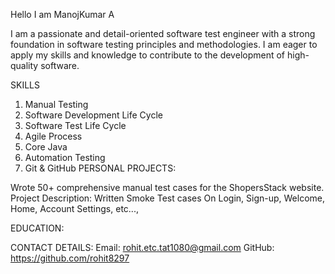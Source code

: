 Hello I am ManojKumar A

I am a passionate and detail-oriented software test engineer with a strong foundation in software testing principles and methodologies.
I am eager to apply my skills and knowledge to contribute to the development of high-quality software.

SKILLS

1. Manual Testing
2. Software Development Life Cycle
3. Software Test Life Cycle
4. Agile Process
5. Core Java
6. Automation Testing
7. Git & GitHub
PERSONAL PROJECTS:

Wrote 50+ comprehensive manual test cases for the ShopersStack website. Project Description: Written Smoke Test cases On Login, Sign-up, Welcome, Home, Account Settings, etc...,

EDUCATION:


CONTACT DETAILS:
Email: rohit.etc.tat1080@gmail.com
GitHub: https://github.com/rohit8297
